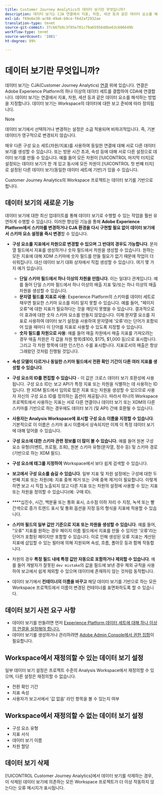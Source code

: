 ```yaml
---
title: Customer Journey Analytics의 데이터 보기란 무엇입니까?
description: 데이터 보기는 CJA 연결에서 지표, 차원, 세션 등과 같은 데이터 요소를 해석하는 방법을 지정합니다.
exl-id: f69e6e38-ac98-49a6-b0ce-f642af2932ae
translation-type: tm+mt
source-git-commit: 37c667b9c3f85e781c79a6595648be63c686649b
workflow-type: tm+mt
source-wordcount: '1081'
ht-degree: 99%

---
```


# 데이터 보기란 무엇입니까?

데이터 보기는 CJA(Customer Journey Analytics) [연결](/help/connections/create-connection.md) 위에 있습니다. 연결은 Adobe Experience Platform의 하나 이상의 데이터 세트를 결합하여 CDA에 연결합니다. 데이터 보기는 연결에서 지표, 차원, 세션 등과 같은 데이터 요소를 해석하는 방법을 지정합니다. 데이터 보기는 Workspace의 데이터에 대한 보고 준비에 따라 정의됩니다.

>[!NOTE]
>
>데이터 보기에서 선택하거나 변경하는 설정은 소급 적용되며 비파괴적입니다. 즉, 기본 데이터가 영구적으로 변경되지 않습니다.

매우 다른 구성 요소 세트(차원/지표)를 사용하여 동일한 연결에 대해 서로 다른 데이터 보기를 생성할 수 있습니다. 또는 방문 시간 초과, 속성 등에 대해 서로 다른 설정으로 데이터 보기를 만들 수 있습니다. 예를 들어 모든 차원이 [!UICONTROL 마지막 터치]로 설정되는 데이터 보기가 한 개 있고 동시에 모든 차원이 [!UICONTROL 첫 번째 터치]로 설정된 다른 데이터 보기(동일한 데이터 세트에 기반)가 있을 수 있습니다.

Customer Journey Analytics의 Workspace 프로젝트는 데이터 보기를 기반으로 합니다.

## 데이터 보기의 새로운 기능

데이터 보기에 대한 최신 업데이트를 통해 데이터 보기로 수행할 수 있는 작업을 훨씬 유연하게 수행할 수 있습니다. 이러한 향상된 기능을 통해 **Adobe Experience Platform에서 스키마를 변경하거나 CJA 환경을 다시 구현할 필요 없이 데이터 보기에서 스키마 요소 설정을 즉시 변경**&#x200B;할 수 있습니다.

* **구성 요소를 지표에서 차원으로 변경할 수 있으며 그 반대의 경우도 가능합니다**. 문자열 필드에서 지표를 생성하거나 숫자 필드에서 차원을 생성할 수 있습니다. 원하는 모든 지표에 대해 XDM 스키마에 숫자 필드를 만들 필요가 없기 때문에 작업이 더 쉬워집니다. 대신 데이터 보기 대화 상자에서 직접 생성할 수 있습니다. 여기 몇 가지 예가 있습니다.
   * **단일 스키마 필드에서 하나 이상의 차원을 만듭니다**. 이는 일대다 관계입니다. 예를 들어 단일 스키마 필드에서 하나 이상의 매출 지표 및/또는 하나 이상의 매출 차원을 생성할 수 있습니다.
   * **문자열 필드를 지표로 사용**: Experience Platform의 스키마를 데이터 세트로 채우면 필요한 스키마 요소를 미리 알지 못할 수 있습니다. 예를 들어, &quot;페이지 오류&quot;에 대한 지표가 필요하다는 것을 깨닫지 못했을 수 있습니다. 결과적으로 이 효과에 대한 숫자 스키마 요소를 만들지 않았습니다. 이제 문자열 요소를 지표로 사용하여 데이터 보기 설정을 사용하여 문자열에 &#39;오류&#39;라는 단어가 포함되어 있을 때마다 이 단어를 지표로 사용할 수 있도록 지정할 수 있습니다.
   * **숫자 필드를 차원으로 사용**: 예를 들어 매출 차원에서 매출 지표를 가져오려는 경우 매출 차원은 각 값을 차원 항목($100, $175, $1,000 등)으로 표시합니다. 그리고 각 차원 항목에 대한 인스턴스 수를 표시합니다. 지표로서의 매출은 항상 그래왔던 것처럼 진행될 것입니다.

* **속성 모델이 다르거나 동일한 스키마 필드에서 전환 확인 기간이 다른 여러 지표를 생성할 수 있습니다**.

* **구성 요소의 ID를 편집할 수 있습니다** - 이 값은 크로스 데이터 보기 호환성에 사용됩니다. 구성 요소 ID는 보고 API가 특정 지표 또는 차원을 식별하는 데 사용하는 ID입니다. 한 XDM 필드에서 임의로 많은 지표 또는 차원을 생성할 수 있으므로 사용자 자신의 구성 요소 ID를 정의하는 옵션이 제공됩니다. 따라서 하나의 Workspace 프로젝트에서 사용하는 지표는 서로 다른 연결이나 데이터 보기 또는 XDM의 다른 스키마를 기반으로 하는 경우에도 데이터 보기 (및 API) 간에 호환될 수 있습니다.

* **사용자는 Analysis Workspace에 표시할 구성 요소 이름을 지정할 수 있습니다**. 기본적으로 이 이름은 스키마 표시 이름에서 상속되지만 이제 이 특정 데이터 보기에 대해 덮어쓸 수 있습니다.

* **구성 요소에 대한 스키마 관련 정보를 더 많이 볼 수 있습니다.** 예를 들어 원본 구성 요소 유형(이벤트, 프로필, 조회), 원본 스키마 유형(문자열, 정수 등) 및 스키마 경로(기반으로 하는 XDM 필드).

* **구성 요소에 태그를 지정하여** Workspace에서 보다 쉽게 검색할 수 있습니다.

* **보고에서 구성 요소를 숨길 수 있습니다**. 일부 지표 및 차원 설정에는 구성에 대한 두 번째 지표 또는 차원(예: 지표 중복 제거 또는 구매 중복 제거)이 필요합니다. 이렇게 하면 보고 시 직접 노출되지 않고 다른 지표 또는 차원의 설정에 사용할 수 있는 지표 또는 차원을 정의할 수 있습니다(예: 구매 ID).

* ****&#x200B;십진수, 시간, 백분율 또는 통화 표시, 소수점 이하 자리 수 지정, 녹색 또는 빨간색으로 증가 트렌드 표시 및 통화 옵션을 지정 등의 형식을 지표에 적용할 수 있습니다.

* **스키마 필드의 일부 값만 기준으로 지표 또는 차원을 생성할 수 있습니다**. 예를 들어, &quot;오류&quot; 지표를 원하는 경우 페이지 이름 필드에서 지표를 만들 수 있지만 &#39;오류&#39;라는 단어가 포함된 페이지만 포함할 수 있습니다. 이로 인해 생성된 오류 지표는 계산된 지표에 삽입할 수 있는 필터에 의해 지원되며 속성, 흐름, 폴아웃 등과 함께 작동합니다.

* 차원의 경우 **특정 필드 내에 특정 값만 자동으로 포함하거나 제외할 수 있습니다**. 예를 들어 개발자가 잘못된 `dev mistake`의 값을 필드에 보낸 경우 제외 규칙을 사용하여 보고에서 쉽게 제외할 수 있으며 데이터에 존재하지 않는 것처럼 동작합니다.

* 데이터 보기에서 **컨테이너의 이름을 바꾸고** 해당 데이터 보기를 기반으로 하는 모든 Workspace 프로젝트에서 이름이 변경된 컨테이너를 표면화하도록 할 수 있습니다.

## 데이터 보기 사전 요구 사항

* 데이터 보기를 만들려면 먼저 [Experience Platform 데이터 세트에 대해 하나 이상의 연결을 설정해야 합니다.](/help/connections/create-connection.md)
* 데이터 보기를 생성하거나 관리하려면 [Adobe Admin Console에서 권한 집합](https://experienceleague.adobe.com/docs/analytics-platform/using/cja-overview/cja-overview.html?lang=ko-KR#admin-access-permissions)이 필요합니다.

## Workspace에서 재정의할 수 있는 데이터 보기 설정

일부 데이터 보기 설정은 프로젝트 수준의 Analysis Workspace에서 재정의할 수 있으며, 다른 설정은 재정의할 수 없습니다.

* 전환 확인 기간
* 지표 속성
* 사용자가 보고서에서 &#39;값 없음&#39; 라인 항목을 볼 수 있는지 여부

## Workspace에서 재정의할 수 없는 데이터 보기 설정

* 구성 요소 유형
* 지표 서식
* 데이터 보기 이름
* 차원 할당

## 데이터 보기 삭제

[!UICONTROL Customer Journey Analytics]에서 데이터 보기를 삭제하는 경우, 이 삭제된 데이터 보기에 의존하는 모든 Workspace 프로젝트가 더 이상 작동하지 않는다는 오류 메시지가 표시됩니다.
